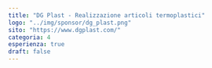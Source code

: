 ```yaml
---
title: "DG Plast - Realizzazione articoli termoplastici"
logo: "../img/sponsor/dg_plast.png"
sito: "https://www.dgplast.com/"
categoria: 4
esperienza: true
draft: false
---
```


  
